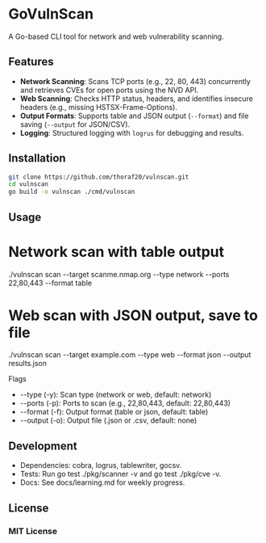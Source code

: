 # GoVulnScan

A Go-based CLI tool for network and web vulnerability scanning.

## Features
- **Network Scanning**: Scans TCP ports (e.g., 22, 80, 443) concurrently and retrieves CVEs for open ports using the NVD API.
- **Web Scanning**: Checks HTTP status, headers, and identifies insecure headers (e.g., missing HSTSX-Frame-Options).
- **Output Formats**: Supports table and JSON output (`--format`) and file saving (`--output` for JSON/CSV).
- **Logging**: Structured logging with `logrus` for debugging and results.

## Installation
```bash
git clone https://github.com/thoraf20/vulnscan.git
cd vulnscan
go build -o vulnscan ./cmd/vulnscan
```
## Usage
# Network scan with table output
./vulnscan scan --target scanme.nmap.org --type network --ports 22,80,443 --format table

# Web scan with JSON output, save to file
./vulnscan scan --target example.com --type web --format json --output results.json

Flags
- --type (-y): Scan type (network or web, default: network)
- --ports (-p): Ports to scan (e.g., 22,80,443, default: 22,80,443)
- --format (-f): Output format (table or json, default: table)
- --output (-o): Output file (.json or .csv, default: none)

## Development
- Dependencies: cobra, logrus, tablewriter, gocsv.
- Tests: Run go test ./pkg/scanner -v and go test ./pkg/cve -v.
- Docs: See docs/learning.md for weekly progress.

## License
### MIT License

